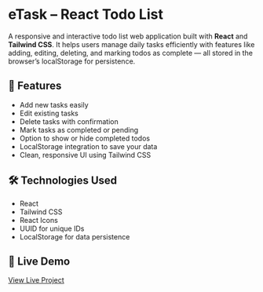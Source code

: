 # eTask – React Todo List

A responsive and interactive todo list web application built with **React** and **Tailwind CSS**. It helps users manage daily tasks efficiently with features like adding, editing, deleting, and marking todos as complete — all stored in the browser’s localStorage for persistence.

## 🧠 Features
- Add new tasks easily  
- Edit existing tasks  
- Delete tasks with confirmation  
- Mark tasks as completed or pending  
- Option to show or hide completed todos  
- LocalStorage integration to save your data  
- Clean, responsive UI using Tailwind CSS  

## 🛠️ Technologies Used
- React  
- Tailwind CSS  
- React Icons  
- UUID for unique IDs  
- LocalStorage for data persistence  

## 🚀 Live Demo
[View Live Project](#)
